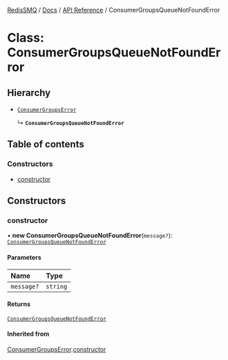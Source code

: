 [RedisSMQ](../../../README.md) / [Docs](../../README.md) / [API Reference](../README.md) / ConsumerGroupsQueueNotFoundError

# Class: ConsumerGroupsQueueNotFoundError

## Hierarchy

- [`ConsumerGroupsError`](ConsumerGroupsError.md)

  ↳ **`ConsumerGroupsQueueNotFoundError`**

## Table of contents

### Constructors

- [constructor](ConsumerGroupsQueueNotFoundError.md#constructor)

## Constructors

### constructor

• **new ConsumerGroupsQueueNotFoundError**(`message?`): [`ConsumerGroupsQueueNotFoundError`](ConsumerGroupsQueueNotFoundError.md)

#### Parameters

| Name | Type |
| :------ | :------ |
| `message?` | `string` |

#### Returns

[`ConsumerGroupsQueueNotFoundError`](ConsumerGroupsQueueNotFoundError.md)

#### Inherited from

[ConsumerGroupsError](ConsumerGroupsError.md).[constructor](ConsumerGroupsError.md#constructor)
